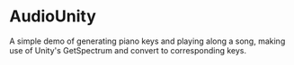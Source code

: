 # AudioUnity

A simple demo of generating piano keys and playing along a song,
making use of Unity's GetSpectrum and convert to corresponding keys.

